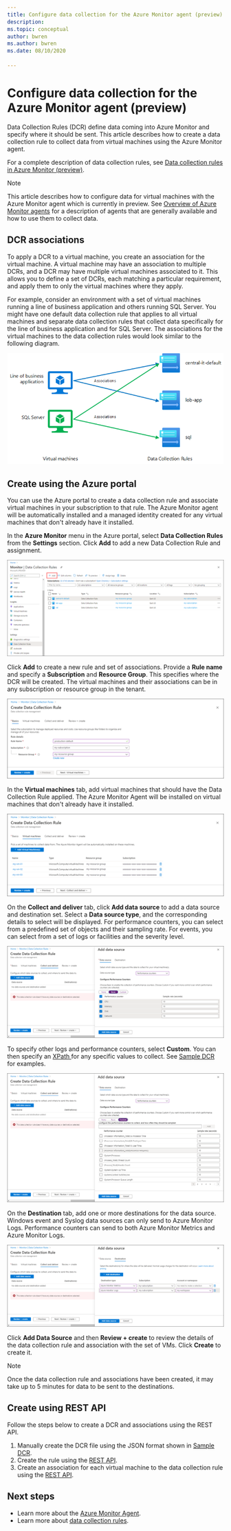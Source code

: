 ```yaml
---
title: Configure data collection for the Azure Monitor agent (preview)
description: 
ms.topic: conceptual
author: bwren
ms.author: bwren
ms.date: 08/10/2020

---
```


# Configure data collection for the Azure Monitor agent (preview)
Data Collection Rules (DCR) define data coming into Azure Monitor and specify where it should be sent. This article describes how to create a data collection rule to collect data from virtual machines using the Azure Monitor agent.

For a complete description of data collection rules, see [Data collection rules in Azure Monitor (preview)](data-collection-rule-overview.md).

> [!NOTE]
> This article describes how to configure data for virtual machines with the Azure Monitor agent which is currently in preview. See [Overview of Azure Monitor agents](agents-overview.md) for a description of agents that are generally available and how to use them to collect data.


## DCR associations
To apply a DCR to a virtual machine, you create an association for the virtual machine. A virtual machine may have an association to multiple DCRs, and a DCR may have multiple virtual machines associated to it. This allows you to define a set of DCRs, each matching a particular requirement, and apply them to only the virtual machines where they apply. 

For example, consider an environment with a set of virtual machines running a line of business application and others running SQL Server. You might have one default data collection rule that applies to all virtual machines and separate data collection rules that collect data specifically for the line of business application and for SQL Server. The associations for the virtual machines to the data collection rules would look similar to the following diagram.

![Associations](media/data-collection-rule-ama/associations.png)

## Create using the Azure portal
You can use the Azure portal to create a data collection rule and associate virtual machines in your subscription to that rule. The Azure Monitor agent will be automatically installed and a managed identity created for any virtual machines that don't already have it installed.

In the **Azure Monitor** menu in the Azure portal, select **Data Collection Rules** from the **Settings** section. Click **Add** to add a new Data Collection Rule and assignment.

[![Data Collection Rules](media/azure-monitor-agent/data-collection-rules.png)](media/azure-monitor-agent/data-collection-rules.png#lightbox)

Click **Add** to create a new rule and set of associations. Provide a **Rule name** and specify a **Subscription** and **Resource Group**. This specifies where the DCR will be created. The virtual machines and their associations can be in any subscription or resource group in the tenant.

[![Data Collection Rule Basics](media/azure-monitor-agent/data-collection-rule-basics.png)](media/azure-monitor-agent/data-collection-rule-basics.png#lightbox)

In the **Virtual machines** tab, add virtual machines that should have the Data Collection Rule applied. The Azure Monitor Agent will be installed on virtual machines that don't already have it installed.

[![Data Collection Rule virtual machines](media/azure-monitor-agent/data-collection-rule-vms.png)](media/azure-monitor-agent/data-collection-rule-vms.png#lightbox)

On the **Collect and deliver** tab, click **Add data source** to add a data source and destination set. Select a **Data source type**, and the corresponding details to select will be displayed. For performance counters, you can select from a predefined set of objects and their sampling rate. For events, you can select from a set of logs or facilities and the severity level. 

[![Data source basic](media/azure-monitor-agent/data-collection-rule-data-source-basic.png)](media/azure-monitor-agent/data-collection-rule-data-source-basic.png#lightbox)


To specify other logs and performance counters, select **Custom**. You can then specify an [XPath ](https://www.w3schools.com/xml/xpath_syntax.asp) for any specific values to collect. See [Sample DCR](data-collection-rule-overview.md#sample-data-collection-rule) for examples.

[![Data source custom](media/azure-monitor-agent/data-collection-rule-data-source-custom.png)](media/azure-monitor-agent/data-collection-rule-data-source-custom.png#lightbox)

On the **Destination** tab, add one or more destinations for the data source. Windows event and Syslog data sources can only send to Azure Monitor Logs. Performance counters can send to both Azure Monitor Metrics and Azure Monitor Logs.

[![Destination](media/azure-monitor-agent/data-collection-rule-destination.png)](media/azure-monitor-agent/data-collection-rule-destination.png#lightbox)

Click **Add Data Source** and then **Review + create** to review the details of the data collection rule and association with the set of VMs. Click **Create** to create it.

> [!NOTE]
> Once the data collection rule and associations have been created, it may take up to 5 minutes for data to be sent to the destinations.

## Create using REST API
Follow the steps below to create a DCR and associations using the REST API. 

1. Manually create the DCR file using the JSON format shown in [Sample DCR](data-collection-rule-overview.md#sample-data-collection-rule).
2. Create the rule using the [REST API](https://review.docs.microsoft.com/en-us/rest/api/documentation-preview/datacollectionrules/datacollectionrules_create?view=azure-rest-preview&branch=openapiHub_production_ad39a35d2f16#definitions).
3. Create an association for each virtual machine to the data collection rule using the [REST API](https://review.docs.microsoft.com/en-us/rest/api/documentation-preview/datacollectionruleassociations/datacollectionruleassociations_create?view=azure-rest-preview&branch=openapiHub_production_ad39a35d2f16#examples).

## Next steps

- Learn more about the [Azure Monitor Agent](azure-monitor-agent-overview.md).
- Learn more about [data collection rules](data-collection-rule-overview.md).
